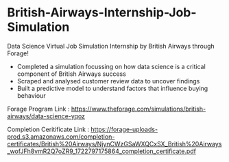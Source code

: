 # British-Airways-Internship-Job-Simulation
Data Science Virtual Job Simulation Internship by British Airways through Forage!

 * Completed a simulation focussing on how data science is a critical component
   of British Airways success
 * Scraped and analysed customer review data to uncover findings
 * Built a predictive model to understand factors that influence buying
   behaviour

Forage Program Link : https://www.theforage.com/simulations/british-airways/data-science-yqoz

Completion Ceritificate Link : https://forage-uploads-prod.s3.amazonaws.com/completion-certificates/British%20Airways/NjynCWzGSaWXQCxSX_British%20Airways_wofJFh8vmR2Q7oZR9_1722797175864_completion_certificate.pdf

